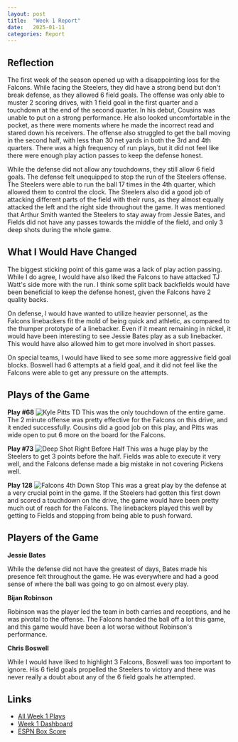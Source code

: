 ```yaml
---
layout: post
title:  "Week 1 Report"
date:   2025-01-11
categories: Report
---
```


## Reflection
The first week of the season opened up with a disappointing loss for the Falcons. While facing the Steelers, they did have a strong bend but don't break defense, as they allowed 6 field goals. The offense was only able to muster 2 scoring drives, with 1 field goal in the first quarter and a touchdown at the end of the second quarter. In his debut, Cousins was unable to put on a strong performance. He also looked uncomfortable in the pocket, as there were moments where he made the incorrect read and stared down his receivers. The offense also struggled to get the ball moving in the second half, with less than 30 net yards in both the 3rd and 4th quarters. There was a high frequency of run plays, but it did not feel like there were enough play action passes to keep the defense honest.

While the defense did not allow any touchdowns, they still allow 6 field goals. The defense felt unequipped to stop the run of the Steelers offense. The Steelers were able to run the ball 17 times in the 4th quarter, which allowed them to control the clock. The Steelers also did a good job of attacking different parts of the field with their runs, as they almost equally attacked the left and the right side throughout the game. It was mentioned that Arthur Smith wanted the Steelers to stay away from Jessie Bates, and Fields did not have any passes towards the middle of the field, and only 3 deep shots during the whole game.

## What I Would Have Changed
The biggest sticking point of this game was a lack of play action passing. While I do agree, I would have also liked the Falcons to have attacked TJ Watt's side more with the run. I think some split back backfields would have been beneficial to keep the defense honest, given the Falcons have 2 quality backs. 

On defense, I would have wanted to utilize heavier personnel, as the Falcons linebackers fit the mold of being quick and athletic, as compared to the thumper prototype of a linebacker. Even if it meant remaining in nickel, it would have been interesting to see Jessie Bates play as a sub linebacker. This would have also allowed him to get more involved in short passes.

On special teams, I would have liked to see some more aggressive field goal blocks. Boswell had 6 attempts at a field goal, and it did not feel like the Falcons were able to get any pressure on the attempts.

## Plays of the Game

**Play #68**
![Kyle Pitts TD](https://media.githubusercontent.com/media/arnavk377/hookedonfalconsplays/refs/heads/main/gameshots/week1/play68.png)
This was the only touchdown of the entire game. The 2 minute offense was pretty effective for the Falcons on this drive, and it ended successfully. Cousins did a good job on this play, and Pitts was wide open to put 6 more on the board for the Falcons.

**Play #73**
![Deep Shot Right Before Half](https://media.githubusercontent.com/media/arnavk377/hookedonfalconsplays/refs/heads/main/gameshots/week1/play73.png)
This was a huge play by the Steelers to get 3 points before the half. Fields was able to execute it very well, and the Falcons defense made a big mistake in not covering Pickens well.

**Play 128**
![Falcons 4th Down Stop](https://media.githubusercontent.com/media/arnavk377/hookedonfalconsplays/refs/heads/main/gameshots/week1/play128.png)
This was a great play by the defense at a very crucial point in the game. If the Steelers had gotten this first down and scored a touchdown on the drive, the game would have been pretty much out of reach for the Falcons. The linebackers played this well by getting to Fields and stopping from being able to push forward.

## Players of the Game

**Jessie Bates**

While the defense did not have the greatest of days, Bates made his presence felt throughout the game. He was everywhere and had a good sense of where the ball was going to go on almost every play. 

**Bijan Robinson**

Robinson was the player led the team in both carries and receptions, and he was pivotal to the offense. The Falcons handed the ball off a lot this game, and this game would have been a lot worse without Robinson's performance.

**Chris Boswell**

While I would have liked to highlight 3 Falcons, Boswell was too important to ignore. His 6 field goals propelled the Steelers to victory and there was never really a doubt about any of the 6 field goals he attempted.

## Links

- [All Week 1 Plays](https://arnavk377.github.io/hookedonfalcons/film/2024/12/18/week1.html)
- [Week 1 Dashboard](https://public.tableau.com/app/profile/arnav.kanekar/viz/Week1ATLvsPITGameData/GameTrends)
- [ESPN Box Score](https://www.espn.com/nfl/boxscore/_/gameId/401671744)